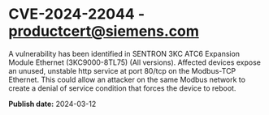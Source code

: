 # CVE-2024-22044 - productcert@siemens.com

A vulnerability has been identified in SENTRON 3KC ATC6 Expansion Module Ethernet (3KC9000-8TL75) (All versions). Affected devices expose an unused, unstable http service at port 80/tcp on the Modbus-TCP Ethernet. This could allow an attacker on the same Modbus network to create a denial of service condition that forces the device to reboot.

**Publish date:** 2024-03-12
